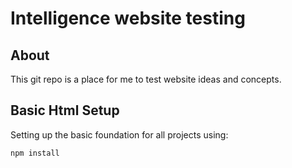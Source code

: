 # Intelligence website testing
## About
This git repo is a place for me to test website ideas and concepts.


## Basic Html Setup
Setting up the basic foundation for all projects using:
```
npm install
```
